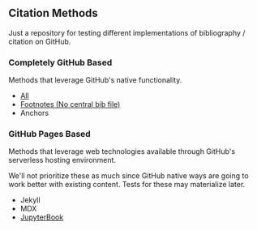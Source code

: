 ## Citation Methods

Just a repository for testing different implementations of bibliography / citation on GitHub.

### Completely GitHub Based

Methods that leverage GitHub's native functionality.

- [All](https://github.com/bressler1995/Citation-Methods/tree/GitHub-Based)
- [Footnotes (No central bib file)](https://github.com/bressler1995/Citation-Methods/tree/GitHub-Based/Footnotes)
- Anchors

### GitHub Pages Based

Methods that leverage web technologies available through GitHub's serverless hosting environment.  

We'll not prioritize these as much since GitHub native ways are going to work better with existing content. Tests for these may materialize later.

- Jekyll
- MDX
- <a href="https://jupyterbook.org/en/stable/content/citations.html" target="_blank">JupyterBook</a>